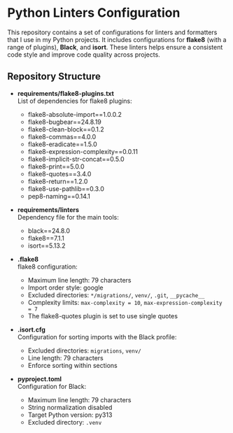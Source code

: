 # Python Linters Configuration

This repository contains a set of configurations for linters and formatters that I use  in my Python projects. It includes configurations for **flake8** (with a range of plugins), **Black**, and **isort**. These linters helps ensure a consistent code style and improve code quality across projects.

## Repository Structure

- **requirements/flake8-plugins.txt**  
  List of dependencies for flake8 plugins:
  - flake8-absolute-import==1.0.0.2
  - flake8-bugbear==24.8.19
  - flake8-clean-block==0.1.2
  - flake8-commas==4.0.0
  - flake8-eradicate==1.5.0
  - flake8-expression-complexity==0.0.11
  - flake8-implicit-str-concat==0.5.0
  - flake8-print==5.0.0
  - flake8-quotes==3.4.0
  - flake8-return==1.2.0
  - flake8-use-pathlib==0.3.0
  - pep8-naming==0.14.1

- **requirements/linters**  
  Dependency file for the main tools:
  - black==24.8.0
  - flake8==7.1.1
  - isort==5.13.2

- **.flake8**  
  flake8 configuration:
  - Maximum line length: 79 characters
  - Import order style: google
  - Excluded directories: `*/migrations/`, `venv/`, `.git`, `__pycache__`
  - Complexity limits: `max-complexity = 10`, `max-expression-complexity = 7`
  - The flake8-quotes plugin is set to use single quotes

- **.isort.cfg**  
  Configuration for sorting imports with the Black profile:
  - Excluded directories: `migrations`, `venv/`
  - Line length: 79 characters
  - Enforce sorting within sections

- **pyproject.toml**  
  Configuration for Black:
  - Maximum line length: 79 characters
  - String normalization disabled
  - Target Python version: py313
  - Excluded directory: `.venv`
